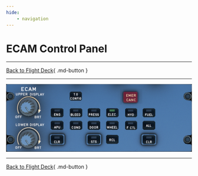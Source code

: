 ```yaml
---
hide:
    - navigation
---
```


# ECAM Control Panel

---

[Back to Flight Deck](../flight-deck.md){ .md-button }

---

![ECAM Control Panel](../../assets/a32nx-briefing/pedestal/ECAM-Control-Panel.png "ECAM Control Panel")

---

[Back to Flight Deck](../flight-deck.md){ .md-button }
